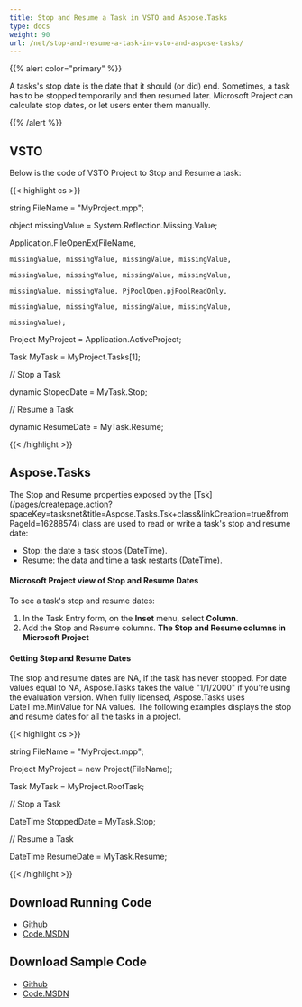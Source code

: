 ```yaml
---
title: Stop and Resume a Task in VSTO and Aspose.Tasks
type: docs
weight: 90
url: /net/stop-and-resume-a-task-in-vsto-and-aspose-tasks/
---
```


{{% alert color="primary" %}} 

A tasks's stop date is the date that it should (or did) end. Sometimes, a task has to be stopped temporarily and then resumed later. Microsoft Project can calculate stop dates, or let users enter them manually.

{{% /alert %}} 
## **VSTO**
Below is the code of VSTO Project to Stop and Resume a task:

{{< highlight cs >}}

   string FileName = "MyProject.mpp";

  object missingValue = System.Reflection.Missing.Value;

  Application.FileOpenEx(FileName,

    missingValue, missingValue, missingValue, missingValue,

    missingValue, missingValue, missingValue, missingValue,

    missingValue, missingValue, PjPoolOpen.pjPoolReadOnly,

    missingValue, missingValue, missingValue, missingValue,

    missingValue);

  Project MyProject = Application.ActiveProject;

  Task MyTask = MyProject.Tasks[1];

  // Stop a Task

  dynamic StopedDate = MyTask.Stop;

  // Resume a Task

  dynamic ResumeDate = MyTask.Resume;


{{< /highlight >}}
## **Aspose.Tasks**
The Stop and Resume properties exposed by the [Tsk\](/pages/createpage.action?spaceKey=tasksnet&title=Aspose.Tasks.Tsk+class&linkCreation=true&fromPageId=16288574) class are used to read or write a task's stop and resume date:

- Stop: the date a task stops (DateTime).
- Resume: the data and time a task restarts (DateTime).
#### **Microsoft Project view of Stop and Resume Dates**
To see a task's stop and resume dates:

1. In the Task Entry form, on the **Inset** menu, select **Column**.
2. Add the Stop and Resume columns. 
   **The Stop and Resume columns in Microsoft Project** 
#### **Getting Stop and Resume Dates**
The stop and resume dates are NA, if the task has never stopped. For date values equal to NA, Aspose.Tasks takes the value "1/1/2000" if you're using the evaluation version. When fully licensed, Aspose.Tasks uses DateTime.MinValue for NA values. The following examples displays the stop and resume dates for all the tasks in a project.

{{< highlight cs >}}

   string FileName =  "MyProject.mpp";

  Project MyProject = new Project(FileName);

  Task MyTask = MyProject.RootTask;

  // Stop a Task

  DateTime StoppedDate = MyTask.Stop;

  // Resume a Task

  DateTime ResumeDate = MyTask.Resume;


{{< /highlight >}}
## **Download Running Code**
- [Github](https://github.com/aspose-tasks/Aspose.Tasks-for-.NET/tree/master/Plugins/Aspose.Tasks%20Vs%20VSTO%20Projects/Code%20Comparison%20of%20Common%20Features/Stop%20and%20Resume%20a%20Task)
- [Code.MSDN](https://code.msdn.microsoft.com/AsposeTasks-Vs-VSTO-v11-168e5b01/view/SourceCode#content)
## **Download Sample Code**
- [Github](https://github.com/aspose-tasks/Aspose.Tasks-for-.NET/releases/tag/AsposeTaskNETVsVSTOProjectv1.1)
- [Code.MSDN](https://code.msdn.microsoft.com/AsposeTasks-Vs-VSTO-v11-168e5b01)
